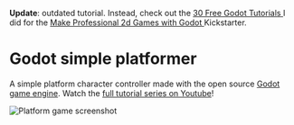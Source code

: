 **Update**: outdated tutorial. Instead, check out the [ 30 Free Godot Tutorials ](https://www.youtube.com/playlist?list=PLhqJJNjsQ7KEr_YlibZ3SBuzfw9xwGduK) I did for the [ Make Professional 2d Games with Godot ](https://gumroad.com/l/godot-tutorial-make-professional-2d-games/) Kickstarter.

# Godot simple platformer

A simple platform character controller made with the open source [Godot game engine](https://godotengine.org/). Watch the [full tutorial series on Youtube](https://www.youtube.com/playlist?list=PLhqJJNjsQ7KEbSXHacP9eD37xyoPJz9gm)!

![Platform game screenshot](https://raw.githubusercontent.com/NathanLovato/Godot-simple-platformer/master/platform-game-screenshot.jpg)

